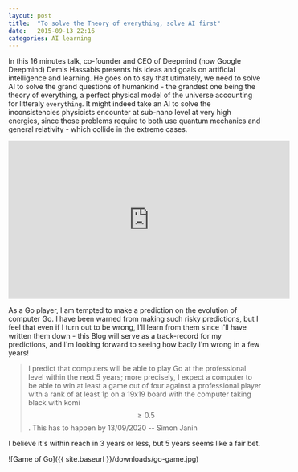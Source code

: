 ```yaml
---
layout: post
title:  "To solve the Theory of everything, solve AI first"
date:   2015-09-13 22:16
categories: AI learning
---
```

In this 16 minutes talk, co-founder and CEO of Deepmind (now Google Deepmind) Demis Hassabis presents his ideas and goals on artificial intelligence and learning. He goes on to say that utimately, we need to solve AI to solve the grand questions of humankind - the grandest one being the theory of everything, a perfect physical model of the universe accounting for litteraly `everything`. It might indeed take an AI to solve the inconsistencies physicists encounter at sub-nano level at very high energies, since those problems require to both use quantum mechanics and general relativity - which collide in the extreme cases. 
<iframe markdown="0" width="560" height="315" src="https://www.youtube.com/embed/rbsqaJwpu6A" frameborder="0" allowfullscreen></iframe>

As a Go player, I am tempted to make a prediction on the evolution of computer Go. I have been warned from making such risky predictions, but I feel that even if I turn out to be wrong, I'll learn from them since I'll have written them down - this Blog will serve as a track-record for my predictions, and I'm looking forward to seeing how badly I'm wrong in a few years!

> I predict that computers will be able to play Go at the professional level within the next 5 years; more precisely, I expect a computer to be able to win at least a game out of four against a professional player with a rank of at least 1p on a 19x19 board with the computer taking black with komi $$\geq 0.5$$. This has to happen by 13/09/2020 -- Simon Janin

I believe it's within reach in 3 years or less, but 5 years seems like a fair bet.

![Game of Go]({{ site.baseurl }}/downloads/go-game.jpg)


